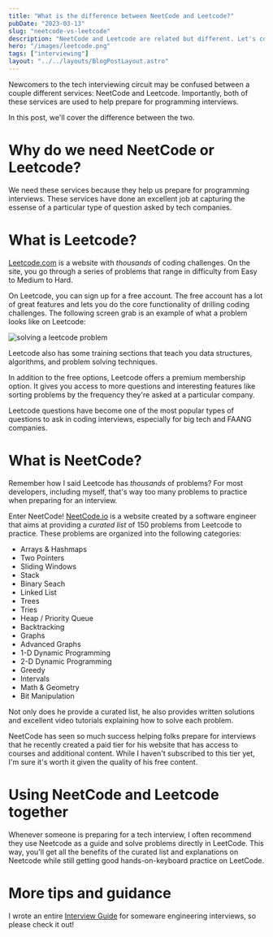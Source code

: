 ```yaml
---
title: "What is the difference between NeetCode and Leetcode?"
pubDate: "2023-03-13"
slug: "neetcode-vs-leetcode"
description: "NeetCode and Leetcode are related but different. Let's compare the two!"
hero: "/images/leetcode.png"
tags: ["interviewing"]
layout: "../../layouts/BlogPostLayout.astro"
---
```


Newcomers to the tech interviewing circuit may be confused between a couple different services: NeetCode and Leetcode. Importantly, both of these services are used to help prepare for programming interviews.

In this post, we'll cover the difference between the two.

# Why do we need NeetCode or Leetcode?

We need these services because they help us prepare for programming interviews. These services have done an excellent job at capturing the essense of a particular type of question asked by tech companies.

# What is Leetcode?

[Leetcode.com](https://leetcode.com) is a website with _thousands_ of coding challenges. On the site, you go through a series of problems that range in difficulty from Easy to Medium to Hard.

On Leetcode, you can sign up for a free account. The free account has a lot of great features and lets you do the core functionality of drilling coding challenges. The following screen grab is an example of what a problem looks like on Leetcode:

![solving a leetcode problem](/images/leetcode-solve.jpg)

Leetcode also has some training sections that teach you data structures, algorithms, and problem solving techniques.

In addition to the free options, Leetcode offers a premium membership option. It gives you access to more questions and interesting features like sorting problems by the frequency they're asked at a particular company.

Leetcode questions have become one of the most popular types of questions to ask in coding interviews, especially for big tech and FAANG companies.

# What is NeetCode?

Remember how I said Leetcode has _thousands_ of problems? For most developers, including myself, that's way too many problems to practice when preparing for an interview.

Enter NeetCode! [NeetCode.io](https://neetcode.io) is a website created by a software engineer that aims at providing a _curated list_ of 150 problems from Leetcode to practice. These problems are organized into the following categories:

- Arrays & Hashmaps
- Two Pointers
- Sliding Windows
- Stack
- Binary Seach
- Linked List
- Trees
- Tries
- Heap / Priority Queue
- Backtracking
- Graphs
- Advanced Graphs
- 1-D Dynamic Programming
- 2-D Dynamic Programming
- Greedy
- Intervals
- Math & Geometry
- Bit Manipulation

Not only does he provide a curated list, he also provides written solutions and excellent video tutorials explaining how to solve each problem.

NeetCode has seen so much success helping folks prepare for interviews that he recently created a paid tier for his website that has access to courses and additional content. While I haven't subscribed to this tier yet, I'm sure it's worth it given the quality of his free content.

# Using NeetCode and Leetcode together

Whenever someone is preparing for a tech interview, I often recommend they use Neetcode as a guide and solve problems directly in LeetCode. This way, you'll get all the benefits of the curated list and explanations on Neetcode while still getting good hands-on-keyboard practice on LeetCode.

# More tips and guidance

I wrote an entire [Interview Guide](https://interviewguide.dev) for someware engineering interviews, so please check it out!
